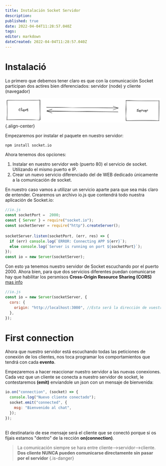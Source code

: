 ```yaml
---
title: Instalación Socket Servidor
description: 
published: true
date: 2022-04-04T11:28:57.040Z
tags: 
editor: markdown
dateCreated: 2022-04-04T11:28:57.040Z
---
```


# Instalació

Lo primero que debemos tener claro es que con la comunicación Socket participan dos actires bien diferenciados: servidor (node) y cliente (navegador) 

![bidirectional-communication2.png](/informatica/daw/m7/uf4/bidirectional-communication2.png){.align-center}

Empezaremos por instalar el paquete en nuestro servidor:

```
npm install socket.io
```

Ahora tenemos dos opciones:
1. Instalar en nuestro servidor web (puerto 80) el servicio de socket. Utilizando el mismo puerto e IP.
2. Crear un nuevo servicio diferenciado del de WEB dedicado únicamente a la comunicación de socket.


En nuestro caso vamos a utilizar un servicio aparte para que sea más claro de entender. Crearemos un archivo io.js que contendrá todo nuestra aplicación de Socket.io:

```js
//io.js
const socketPort =  2000;
const { Server } = require("socket.io");
const socketServer = require("http").createServer();

socketServer.listen(socketPort, (err, res) => {
  if (err) console.log(`ERROR: Connecting APP ${err}`);
  else console.log(`Server is running on port ${socketPort}`);
});
const io = new Server(socketServer);
```

Con esto ya tenemos nuestro servidor de Socket escuchando por el puerto 2000. Ahora bien, para que dos servicios diferentes puedan comunicarse hay que habilitar los persmisos **Cross-Origin Resource Sharing (CORS)** [mas info](https://developer.mozilla.org/en-US/docs/Web/HTTP/CORS)

```js
//io.js
const io = new Server(socketServer, {
  cors: {
    origin: "http://localhost:3000", //Esta será la dirección de vuestra web
  },
});
```

# First connection

Ahora que nuestro servidor está escuchando todas las peticiones de conexión de los clientes, nos toca programar los comportamientos que tendrá con cada **evento**.

Empezaremos a hacer reaccionar nuestro servidor a las nuevas conexiones. Cada vez que un cliente se conecta a nuestro servidor de socket, le contestaremos **(emit)** enviandole un json con un mensaje de bienvenida:

```js
io.on("connection", (socket) => {
  console.log("Nuevo cliente conectado");
  socket.emit("connected", {
    msg: "Bienvenido al chat",
  });
});
   
```
El destinatario de ese mensaje será el cliente que se conectó porque si os fijais estamos "dentro" de la rección **on(connection)**.

> La comunicación siempre se hara entre cliente-->servidor-->cliente. 
**Dos cliente NUNCA pueden comunicarse directamente sin pasar por el servidor**
{.is-danger}

